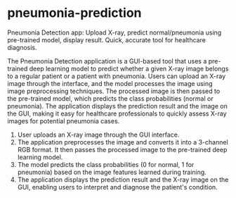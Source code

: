 # pneumonia-prediction
 Pneumonia Detection app: Upload X-ray, predict normal/pneumonia using pre-trained model, display result. Quick, accurate tool for healthcare diagnosis.

The Pneumonia Detection application is a GUI-based tool that uses a pre-trained deep learning model to predict whether a given X-ray image belongs to a regular patient or a patient with pneumonia. Users can upload an X-ray image through the interface, and the model processes the image using image preprocessing techniques. The processed image is then passed to the pre-trained model, which predicts the class probabilities (normal or pneumonia). The application displays the prediction result and the image on the GUI, making it easy for healthcare professionals to quickly assess X-ray images for potential pneumonia cases.


1. User uploads an X-ray image through the GUI interface.
2. The application preprocesses the image and converts it into a 3-channel RGB format. It then passes the processed image to the pre-trained deep learning model.
3. The model predicts the class probabilities (0 for normal, 1 for pneumonia) based on the image features learned during training.
4. The application displays the prediction result and the X-ray image on the GUI, enabling users to interpret and diagnose the patient's condition.
